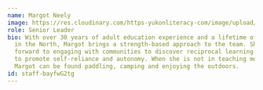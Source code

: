 ```yaml
---
name: Margot Neely
image: https://res.cloudinary.com/https-yukonliteracy-com/image/upload/q_35/v1650912563/IMG_E4106_iiasds.jpg
role: Senior Leader
bio: With over 30 years of adult education experience and a lifetime of living
  in the North, Margot brings a strength-based approach to the team. She looks
  forward to engaging with communities to discover reciprocal learning and ways
  to promote self-reliance and autonomy. When she is not in teaching mode,
  Margot can be found paddling, camping and enjoying the outdoors.
id: staff-bayfwG2tg
---
```

